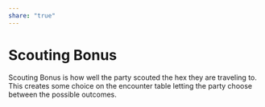 ```yaml
---  
share: "true"  
---  
```

  
# Scouting Bonus  
  
Scouting Bonus is how well the party scouted the hex they are traveling to. This creates some choice on the encounter table letting the party choose between the possible outcomes.